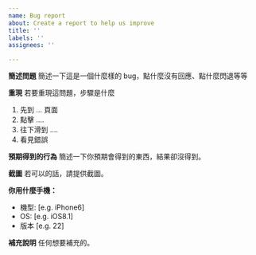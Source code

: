 ```yaml
---
name: Bug report
about: Create a report to help us improve
title: ''
labels: ''
assignees: ''

---
```


**簡述問題**
簡述一下這是一個什麼樣的 bug，點什麼沒有回應、點什麼閃退等等

**重現**
若要重現這問題，步驟是什麼
1. 先到 ... 頁面
2. 點擊 ....
3. 往下滑到 ....
4. 看見錯誤

**預期得到的行為**
簡述一下你預期會得到的東西，結果卻沒得到。

**截圖**
若可以的話，請提供截圖。

**你用什麼手機：**
 - 機型: [e.g. iPhone6]
 - OS: [e.g. iOS8.1]
 - 版本 [e.g. 22]

**補充說明**
任何想要補充的。

